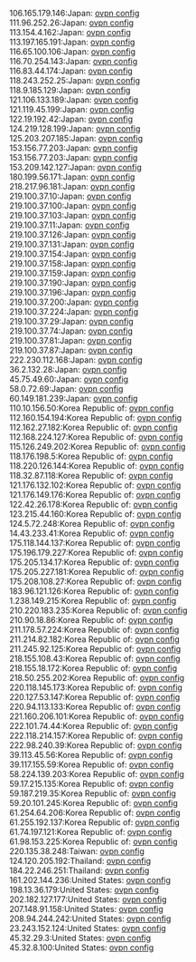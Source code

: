 106.165.179.146:Japan: [ovpn config](vpn/106_165_179_146.ovpn)  
111.96.252.26:Japan: [ovpn config](vpn/111_96_252_26.ovpn)  
113.154.4.162:Japan: [ovpn config](vpn/113_154_4_162.ovpn)  
113.197.165.191:Japan: [ovpn config](vpn/113_197_165_191.ovpn)  
116.65.100.106:Japan: [ovpn config](vpn/116_65_100_106.ovpn)  
116.70.254.143:Japan: [ovpn config](vpn/116_70_254_143.ovpn)  
116.83.44.174:Japan: [ovpn config](vpn/116_83_44_174.ovpn)  
118.243.252.25:Japan: [ovpn config](vpn/118_243_252_25.ovpn)  
118.9.185.129:Japan: [ovpn config](vpn/118_9_185_129.ovpn)  
121.106.133.189:Japan: [ovpn config](vpn/121_106_133_189.ovpn)  
121.119.45.199:Japan: [ovpn config](vpn/121_119_45_199.ovpn)  
122.19.192.42:Japan: [ovpn config](vpn/122_19_192_42.ovpn)  
124.219.128.199:Japan: [ovpn config](vpn/124_219_128_199.ovpn)  
125.203.207.185:Japan: [ovpn config](vpn/125_203_207_185.ovpn)  
153.156.77.203:Japan: [ovpn config](vpn/153_156_77_203.ovpn)  
153.156.77.203:Japan: [ovpn config](vpn/153_156_77_203.ovpn)  
153.209.142.127:Japan: [ovpn config](vpn/153_209_142_127.ovpn)  
180.199.56.171:Japan: [ovpn config](vpn/180_199_56_171.ovpn)  
218.217.96.181:Japan: [ovpn config](vpn/218_217_96_181.ovpn)  
219.100.37.10:Japan: [ovpn config](vpn/219_100_37_10.ovpn)  
219.100.37.100:Japan: [ovpn config](vpn/219_100_37_100.ovpn)  
219.100.37.103:Japan: [ovpn config](vpn/219_100_37_103.ovpn)  
219.100.37.11:Japan: [ovpn config](vpn/219_100_37_11.ovpn)  
219.100.37.126:Japan: [ovpn config](vpn/219_100_37_126.ovpn)  
219.100.37.131:Japan: [ovpn config](vpn/219_100_37_131.ovpn)  
219.100.37.154:Japan: [ovpn config](vpn/219_100_37_154.ovpn)  
219.100.37.158:Japan: [ovpn config](vpn/219_100_37_158.ovpn)  
219.100.37.159:Japan: [ovpn config](vpn/219_100_37_159.ovpn)  
219.100.37.190:Japan: [ovpn config](vpn/219_100_37_190.ovpn)  
219.100.37.196:Japan: [ovpn config](vpn/219_100_37_196.ovpn)  
219.100.37.200:Japan: [ovpn config](vpn/219_100_37_200.ovpn)  
219.100.37.224:Japan: [ovpn config](vpn/219_100_37_224.ovpn)  
219.100.37.29:Japan: [ovpn config](vpn/219_100_37_29.ovpn)  
219.100.37.74:Japan: [ovpn config](vpn/219_100_37_74.ovpn)  
219.100.37.81:Japan: [ovpn config](vpn/219_100_37_81.ovpn)  
219.100.37.87:Japan: [ovpn config](vpn/219_100_37_87.ovpn)  
222.230.112.168:Japan: [ovpn config](vpn/222_230_112_168.ovpn)  
36.2.132.28:Japan: [ovpn config](vpn/36_2_132_28.ovpn)  
45.75.49.60:Japan: [ovpn config](vpn/45_75_49_60.ovpn)  
58.0.72.69:Japan: [ovpn config](vpn/58_0_72_69.ovpn)  
60.149.181.239:Japan: [ovpn config](vpn/60_149_181_239.ovpn)  
110.10.156.50:Korea Republic of: [ovpn config](vpn/110_10_156_50.ovpn)  
112.160.154.194:Korea Republic of: [ovpn config](vpn/112_160_154_194.ovpn)  
112.162.27.182:Korea Republic of: [ovpn config](vpn/112_162_27_182.ovpn)  
112.168.224.127:Korea Republic of: [ovpn config](vpn/112_168_224_127.ovpn)  
115.126.249.202:Korea Republic of: [ovpn config](vpn/115_126_249_202.ovpn)  
118.176.198.5:Korea Republic of: [ovpn config](vpn/118_176_198_5.ovpn)  
118.220.126.144:Korea Republic of: [ovpn config](vpn/118_220_126_144.ovpn)  
118.32.87.118:Korea Republic of: [ovpn config](vpn/118_32_87_118.ovpn)  
121.176.132.102:Korea Republic of: [ovpn config](vpn/121_176_132_102.ovpn)  
121.176.149.176:Korea Republic of: [ovpn config](vpn/121_176_149_176.ovpn)  
122.42.26.178:Korea Republic of: [ovpn config](vpn/122_42_26_178.ovpn)  
123.215.44.160:Korea Republic of: [ovpn config](vpn/123_215_44_160.ovpn)  
124.5.72.248:Korea Republic of: [ovpn config](vpn/124_5_72_248.ovpn)  
14.43.233.41:Korea Republic of: [ovpn config](vpn/14_43_233_41.ovpn)  
175.118.144.137:Korea Republic of: [ovpn config](vpn/175_118_144_137.ovpn)  
175.196.179.227:Korea Republic of: [ovpn config](vpn/175_196_179_227.ovpn)  
175.205.134.17:Korea Republic of: [ovpn config](vpn/175_205_134_17.ovpn)  
175.205.227.181:Korea Republic of: [ovpn config](vpn/175_205_227_181.ovpn)  
175.208.108.27:Korea Republic of: [ovpn config](vpn/175_208_108_27.ovpn)  
183.96.121.126:Korea Republic of: [ovpn config](vpn/183_96_121_126.ovpn)  
1.238.149.215:Korea Republic of: [ovpn config](vpn/1_238_149_215.ovpn)  
210.220.183.235:Korea Republic of: [ovpn config](vpn/210_220_183_235.ovpn)  
210.90.18.86:Korea Republic of: [ovpn config](vpn/210_90_18_86.ovpn)  
211.178.57.224:Korea Republic of: [ovpn config](vpn/211_178_57_224.ovpn)  
211.214.82.182:Korea Republic of: [ovpn config](vpn/211_214_82_182.ovpn)  
211.245.92.125:Korea Republic of: [ovpn config](vpn/211_245_92_125.ovpn)  
218.155.108.43:Korea Republic of: [ovpn config](vpn/218_155_108_43.ovpn)  
218.155.18.172:Korea Republic of: [ovpn config](vpn/218_155_18_172.ovpn)  
218.50.255.202:Korea Republic of: [ovpn config](vpn/218_50_255_202.ovpn)  
220.118.145.173:Korea Republic of: [ovpn config](vpn/220_118_145_173.ovpn)  
220.127.53.147:Korea Republic of: [ovpn config](vpn/220_127_53_147.ovpn)  
220.94.113.133:Korea Republic of: [ovpn config](vpn/220_94_113_133.ovpn)  
221.160.206.101:Korea Republic of: [ovpn config](vpn/221_160_206_101.ovpn)  
222.101.74.44:Korea Republic of: [ovpn config](vpn/222_101_74_44.ovpn)  
222.118.214.157:Korea Republic of: [ovpn config](vpn/222_118_214_157.ovpn)  
222.98.240.39:Korea Republic of: [ovpn config](vpn/222_98_240_39.ovpn)  
39.113.45.56:Korea Republic of: [ovpn config](vpn/39_113_45_56.ovpn)  
39.117.155.59:Korea Republic of: [ovpn config](vpn/39_117_155_59.ovpn)  
58.224.139.203:Korea Republic of: [ovpn config](vpn/58_224_139_203.ovpn)  
59.17.215.135:Korea Republic of: [ovpn config](vpn/59_17_215_135.ovpn)  
59.187.219.35:Korea Republic of: [ovpn config](vpn/59_187_219_35.ovpn)  
59.20.101.245:Korea Republic of: [ovpn config](vpn/59_20_101_245.ovpn)  
61.254.64.206:Korea Republic of: [ovpn config](vpn/61_254_64_206.ovpn)  
61.255.192.137:Korea Republic of: [ovpn config](vpn/61_255_192_137.ovpn)  
61.74.197.121:Korea Republic of: [ovpn config](vpn/61_74_197_121.ovpn)  
61.98.153.225:Korea Republic of: [ovpn config](vpn/61_98_153_225.ovpn)  
220.135.38.248:Taiwan: [ovpn config](vpn/220_135_38_248.ovpn)  
124.120.205.192:Thailand: [ovpn config](vpn/124_120_205_192.ovpn)  
184.22.246.251:Thailand: [ovpn config](vpn/184_22_246_251.ovpn)  
161.202.144.236:United States: [ovpn config](vpn/161_202_144_236.ovpn)  
198.13.36.179:United States: [ovpn config](vpn/198_13_36_179.ovpn)  
202.182.127.177:United States: [ovpn config](vpn/202_182_127_177.ovpn)  
207.148.91.158:United States: [ovpn config](vpn/207_148_91_158.ovpn)  
208.94.244.242:United States: [ovpn config](vpn/208_94_244_242.ovpn)  
23.243.152.124:United States: [ovpn config](vpn/23_243_152_124.ovpn)  
45.32.29.3:United States: [ovpn config](vpn/45_32_29_3.ovpn)  
45.32.8.100:United States: [ovpn config](vpn/45_32_8_100.ovpn)  
